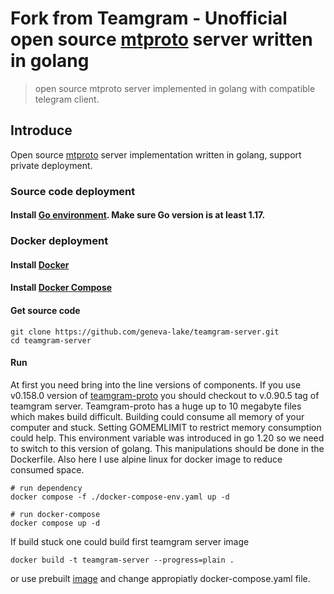 # Fork from Teamgram - Unofficial open source [mtproto](https://core.telegram.org/mtproto) server written in golang
> open source mtproto server implemented in golang with compatible telegram client.

## Introduce
Open source [mtproto](https://core.telegram.org/mtproto) server implementation written in golang, support private deployment.


### Source code deployment
#### Install [Go environment](https://go.dev/doc/install). Make sure Go version is at least 1.17.


### Docker deployment
#### Install [Docker](https://docs.docker.com/get-docker/)

#### Install [Docker Compose](https://docs.docker.com/compose/install/)

#### Get source code

```
git clone https://github.com/geneva-lake/teamgram-server.git
cd teamgram-server
```

#### Run

At first you need bring into the line versions of components. If you use v0.158.0 version
of [teamgram-proto](https://github.com/teamgram/proto) you should checkout to v.0.90.5 tag
of teamgram server. Teamgram-proto has a huge up to 10 megabyte files which makes build
difficult. Building could consume all memory of your computer and stuck. Setting GOMEMLIMIT 
to restrict memory consumption could help. This environment variable was introduced in
go 1.20 so we need to switch to this version of golang. This manipulations should be done
in the Dockerfile. Also here I use alpine linux for docker image to reduce consumed space.

```  
# run dependency
docker compose -f ./docker-compose-env.yaml up -d

# run docker-compose
docker compose up -d
```
If build stuck one could build first teamgram server image
```
docker build -t teamgram-server --progress=plain .
```
or use prebuilt [image](https://hub.docker.com/r/leopoldblum/teamgram-server)
and change appropiatly docker-compose.yaml file.
